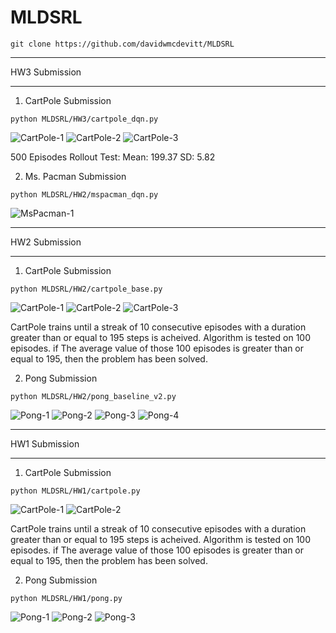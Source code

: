 # MLDSRL

```
git clone https://github.com/davidwmcdevitt/MLDSRL
```
_____________________________________________

HW3 Submission

_____________________________________________

1. CartPole Submission
   
```
python MLDSRL/HW3/cartpole_dqn.py
```
![CartPole-1](./HW3/results/cartpole_lengths.png)
![CartPole-2](./HW3/results/cartpole_loss.png)
![CartPole-3](./HW3/results/cartpole_max_q.png)

500 Episodes Rollout Test:
Mean: 199.37
SD: 5.82

2. Ms. Pacman Submission

```
python MLDSRL/HW2/mspacman_dqn.py
```
![MsPacman-1](./HW3/results/mspacman_rewards.png)
_____________________________________________

HW2 Submission

_____________________________________________
   
1. CartPole Submission
   
```
python MLDSRL/HW2/cartpole_base.py
```
![CartPole-1](./HW2/results/cartpole_rolling_dur.png)
![CartPole-2](./HW2/results/cartpole_policy_loss.png)
![CartPole-3](./HW2/results/cartpole_value_loss.png)

CartPole trains until a streak of 10 consecutive episodes with a duration greater than or equal to 195 steps is acheived. Algorithm is tested on 100 episodes. if The average value of those 100 episodes is greater than or equal to 195, then the problem has been solved. 

2. Pong Submission

```
python MLDSRL/HW2/pong_baseline_v2.py
```
![Pong-1](./HW2/results/pong_avg_life.png)
![Pong-2](./HW2/results/pong_avg_reward.png)
![Pong-3](./HW2/results/pong_loss.png)
![Pong-4](./HW2/results/pong_rolling_val_loss.png)


_____________________________________________

HW1 Submission

_____________________________________________

1. CartPole Submission
   
```
python MLDSRL/HW1/cartpole.py
```

![CartPole-1](./HW1/results/cartpole_rolling_duration.png)
![CartPole-2](./HW1/results/cartpole_rolling_loss.png)

CartPole trains until a streak of 10 consecutive episodes with a duration greater than or equal to 195 steps is acheived. Algorithm is tested on 100 episodes. if The average value of those 100 episodes is greater than or equal to 195, then the problem has been solved. 

2. Pong Submission

```
python MLDSRL/HW1/pong.py
```
![Pong-1](./HW1/results/pong_avg_life.png)
![Pong-2](./HW1/results/pong_avg_reward.png)
![Pong-3](./HW1/results/pong_loss.png)
